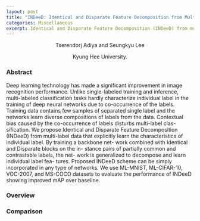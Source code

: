 ```yaml
---
layout: post
title: "INDeeD: Identical and Disparate Feature Decomposition from Multi-label Data"
categories: Miscellaneous
excerpt: Identical and Disparate Feature Decomposition (INDeeD) from multi-label data that explicitly learn the characteristics of individual label.
---
```


<p style="text-align:center">Tserendorj Adiya and Seungkyu Lee</p>
<p style="text-align:center">Kyung Hee University.</p>

<!-- <img src="../images/frnm_main.gif" alt="frnm main" /> -->

<h3>Abstract</h3>

Deep learning technology has made a significant improvement in image recognition performance. Unlike single-labeled  training and inference, multi-labeled classification tasks hardly  characterize individual label in the training of deep neural networks due to co-occurrence of the labels. Training data contains  few samples of separated single label and the networks learn  diverse compositions of labels from the data. Contextual bias  caused by the co-occurrence of labels disturbs multi-label clas-  sification. We propose Identical and Disparate Feature Decomposition (INDeeD) from multi-label data that explicitly learn the  characteristics of individual label. By training a backbone net-  work combined with Identical and Disparate blocks on the in-  stance pairs of partially common and contrastable labels, the net-  work is generalized to decompose and learn individual label fea-  tures. Proposed INDeeD scheme can be simply incorporated in  any type of networks. We use ML-MNIST, ML-CIFAR-10, VOC-2007, and MS-COCO datasets to evaluate the performance of INDeeD showing improved mAP over baseline.

<h3>Overview</h3>


<h3>Comparison</h3>
<!-- <img src="../images/frnm_comp_1.gif" alt="single image comp 1" />
<img src="../images/frnm_comp_2.gif" alt="single image comp 2" />
<img src="../images/frnm_comp_3.gif" alt="single image comp 3" /> -->
